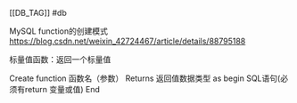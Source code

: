 [[DB_TAG]] #db 

 MySQL function的创建模式
https://blog.csdn.net/weixin_42724467/article/details/88795188

标量值函数：返回一个标量值

Create function 函数名（参数）
Returns 返回值数据类型
as
begin
SQL语句(必须有return 变量或值)
End


